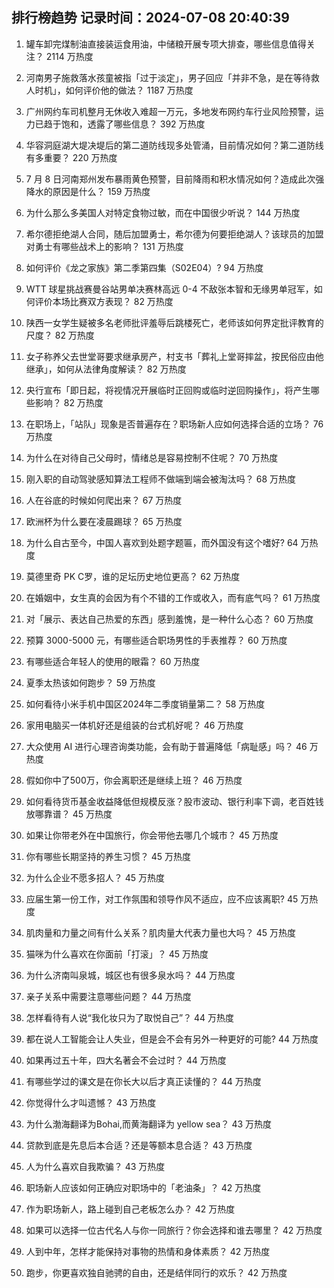 
## 排行榜趋势 记录时间：2024-07-08 20:40:39
  
  1. 罐车卸完煤制油直接装运食用油，中储粮开展专项大排查，哪些信息值得关注？ 2114 万热度
    
  2. 河南男子施救落水孩童被指「过于淡定」，男子回应「并非不急，是在等待救人时机」，如何评价他的做法？ 1187 万热度
    
  3. 广州网约车司机整月无休收入难超一万元，多地发布网约车行业风险预警，运力已趋于饱和，透露了哪些信息？ 392 万热度
    
  4. 华容洞庭湖大堤决堤后的第二道防线现多处管涌，目前情况如何？第二道防线有多重要？ 220 万热度
    
  5. 7 月 8 日河南郑州发布暴雨黄色预警，目前降雨和积水情况如何？造成此次强降水的原因是什么？ 159 万热度
    
  6. 为什么那么多美国人对特定食物过敏，而在中国很少听说？ 144 万热度
    
  7. 希尔德拒绝湖人合同，随后加盟勇士，希尔德为何要拒绝湖人？该球员的加盟对勇士有哪些战术上的影响？ 131 万热度
    
  8. 如何评价《龙之家族》第二季第四集（S02E04）? 94 万热度
    
  9. WTT 球星挑战赛曼谷站男单决赛林高远 0-4 不敌张本智和无缘男单冠军，如何评价本场比赛双方表现？ 82 万热度
    
  10. 陕西一女学生疑被多名老师批评羞辱后跳楼死亡，老师该如何界定批评教育的尺度？ 82 万热度
    
  11. 女子称养父去世堂哥要求继承房产，村支书「葬礼上堂哥摔盆，按民俗应由他继承」，如何从法律角度解读？ 82 万热度
    
  12. 央行宣布「即日起，将视情况开展临时正回购或临时逆回购操作」，将产生哪些影响？ 82 万热度
    
  13. 在职场上，「站队」现象是否普遍存在？职场新人应如何选择合适的立场？ 76 万热度
    
  14. 为什么在对待自己父母时，情绪总是容易控制不住呢？ 70 万热度
    
  15. 刚入职的自动驾驶感知算法工程师不做端到端会被淘汰吗？ 68 万热度
    
  16. 人在谷底的时候如何爬出来？ 67 万热度
    
  17. 欧洲杯为什么要在凌晨踢球？ 65 万热度
    
  18. 为什么自古至今，中国人喜欢到处题字题匾，而外国没有这个嗜好? 64 万热度
    
  19. 莫德里奇 PK C罗，谁的足坛历史地位更高？ 62 万热度
    
  20. 在婚姻中，女生真的会因为有个不错的工作或收入，而有底气吗？ 61 万热度
    
  21. 对「展示、表达自己热爱的东西」感到羞愧，是一种什么心态？ 60 万热度
    
  22. 预算 3000-5000 元，有哪些适合职场男性的手表推荐？ 60 万热度
    
  23. 有哪些适合年轻人的使用的眼霜？ 60 万热度
    
  24. 夏季太热该如何跑步？ 59 万热度
    
  25. 如何看待小米手机中国区2024年二季度销量第二？ 58 万热度
    
  26. 家用电脑买一体机好还是组装的台式机好呢？ 46 万热度
    
  27. 大众使用 AI 进行心理咨询类功能，会有助于普遍降低「病耻感」吗？ 46 万热度
    
  28. 假如你中了500万，你会离职还是继续上班？ 46 万热度
    
  29. 如何看待货币基金收益降低但规模反涨？股市波动、银行利率下调，老百姓钱放哪靠谱？ 45 万热度
    
  30. 如果让你带老外在中国旅行，你会带他去哪几个城市？ 45 万热度
    
  31. 你有哪些长期坚持的养生习惯？ 45 万热度
    
  32. 为什么企业不愿多招人？ 45 万热度
    
  33. 应届生第一份工作，对工作氛围和领导作风不适应，应不应该离职? 45 万热度
    
  34. 肌肉量和力量之间有什么关系？肌肉量大代表力量也大吗？ 45 万热度
    
  35. 猫咪为什么喜欢在你面前「打滚」？ 45 万热度
    
  36. 为什么济南叫泉城，城区也有很多泉水吗？ 44 万热度
    
  37. 亲子关系中需要注意哪些问题？ 44 万热度
    
  38. 怎样看待有人说“我化妆只为了取悦自己”？ 44 万热度
    
  39. 都在说人工智能会让人失业，但是会不会有另外一种更好的可能? 44 万热度
    
  40. 如果再过五十年，四大名著会不会过时？ 44 万热度
    
  41. 有哪些学过的课文是在你长大以后才真正读懂的？ 44 万热度
    
  42. 你觉得什么才叫遗憾？ 43 万热度
    
  43. 为什么渤海翻译为Bohai,而黄海翻译为 yellow sea？ 43 万热度
    
  44. 贷款到底是先息后本合适？还是等额本息合适？ 43 万热度
    
  45. 人为什么喜欢自我欺骗？ 43 万热度
    
  46. 职场新人应该如何正确应对职场中的「老油条」？ 42 万热度
    
  47. 作为职场新人，路上碰到自己老板怎么办？ 42 万热度
    
  48. 如果可以选择一位古代名人与你一同旅行？你会选择和谁去哪里？ 42 万热度
    
  49. 人到中年，怎样才能保持对事物的热情和身体素质？ 42 万热度
    
  50. 跑步，你更喜欢独自驰骋的自由，还是结伴同行的欢乐？ 42 万热度
    